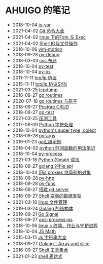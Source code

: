 # AHUIGO 的笔记
- 2018-10-04 [js-var](/b/ria/js-var) 
- 2021-04-02 [Git 命令大全](/b/git/git-) 
- 2021-04-02 [linux 下的Fork 与 Exec](/b/c/shell-redirect-fork2exec) 
- 2021-04-02 [Shell IO及文件操作](/b/c/shell-io-file) 
- 2018-10-06 [vim-motion](/b/vim/vim-motion) 
- 2018-09-28 [py-debug](/b/py/py-debug) 
- 2018-03-03 [css 布局](/b/ria/css-layout) 
- 2018-10-04 [py-test](/b/py/py-test) 
- 2018-10-04 [py-os](/b/py/py-os) 
- 2011-11-11 [tcp/ip 协议](/b/net/net-tcpip) 
- 2015-11-11 [tcp/ip 协议SYN](/b/net/net-tcpip-syn) 
- 2021-03-25 [tcpdump](/b/net/net-tcpdump) 
- 2018-09-27 [go routines](/b/go/go-routines) 
- 2020-07-18 [go routines 与原子](/b/go/go-lock-string) 
- 2018-09-27 [Postgre CRUD](/b/db/pg-crud) 
- 2018-09-27 [go-test](/b/go/go-test) 
- 2021-03-25 [压测工具](/b/c/ops-benchmark) 
- 2017-08-09 [Python 字符处理](/b/py/py-str) 
- 2018-10-04 [python's super,type, object](/b/py/py-obj-type-super) 
- 2018-09-28 [py-argv](/b/py/py-argv) 
- 2019-01-23 [go汇编示例](/b/go/go-asm) 
- 2018-04-02 [python 时间函数的用法笔记](/b/py/py-time) 
- 2018-10-04 [py-process](/b/py/py-process) 
- 2021-03-16 [Python 的math 语法](/b/py/math/py-math) 
- 2018-09-27 [golang 的file api](/b/go/go-file) 
- 2018-10-04 [用js proxies 继承别的对象](/b/ria/js-obj-proxies) 
- 2018-09-28 [py-http](/b/py/py-http) 
- 2018-09-28 [py-func](/b/py/py-func) 
- 2018-09-27 [搭建 git server](/b/git/git-server) 
- 2018-09-27 [Shell 变量的数据类型](/b/c/shell-var) 
- 2021-03-16 [linux 文件管理](/b/c/ops-file) 
- 2019-03-24 [Golang 的结构体](/b/go/go-struct) 
- 2019-09-21 [Go Signal](/b/go/go-ipc-signal) 
- 2018-09-27 [ops-process-ps](/b/c/ops-process-ps) 
- 2018-10-06 [linux c 终端、作业与守护进程](/b/c/c-terminal) 
- 2018-10-04 [JS Math](/b/ria/js-math) 
- 2015-03-15 [Js 字符串大全](/b/ria/js-str) 
- 2018-09-27 [Golang：Array and slice](/b/go/go-array-slice) 
- 2016-09-27 [Shell 工具集合](/b/c/shell-tool) 
- 2021-01-23 [shell 表达式](/b/c/shell-expr) 
